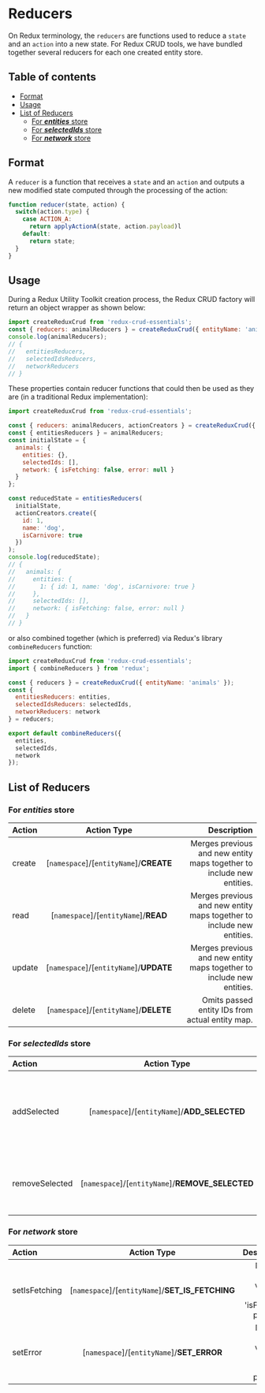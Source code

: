 # Reducers <!-- omit in toc -->

On Redux terminology, the `reducers` are functions used to reduce a `state` and an `action` into a new state. For Redux CRUD tools, we have bundled together several reducers for each one created entity store.

## Table of contents <!-- omit in toc -->

- [Format](#Format)
- [Usage](#Usage)
- [List of Reducers](#List-of-Reducers)
  - [For ***entities*** store](#For-entities-store)
  - [For ***selectedIds*** store](#For-selectedIds-store)
  - [For ***network*** store](#For-network-store)

## Format

A `reducer` is a function that receives a `state` and an `action` and outputs a new modified state computed through the processing of the action:

```javascript
function reducer(state, action) {
  switch(action.type) {
    case ACTION_A:
      return applyActionA(state, action.payload)l
    default:
      return state;
  }
}
```

## Usage

During a Redux Utility Toolkit creation process, the Redux CRUD factory will return an object wrapper as shown below:

```javascript
import createReduxCrud from 'redux-crud-essentials';
const { reducers: animalReducers } = createReduxCrud({ entityName: 'animals' });
console.log(animalReducers);
// {
//   entitiesReducers,
//   selectedIdsReducers,
//   networkReducers
// }
```

These properties contain reducer functions that could then be used as they are (in a traditional Redux implementation):

```javascript
import createReduxCrud from 'redux-crud-essentials';

const { reducers: animalReducers, actionCreators } = createReduxCrud({ entityName: 'animals' });
const { entitiesReducers } = animalReducers;
const initialState = {
  animals: {
    entities: {},
    selectedIds: [],
    network: { isFetching: false, error: null }
  }
};

const reducedState = entitiesReducers(
  initialState,
  actionCreators.create({
    id: 1,
    name: 'dog',
    isCarnivore: true
  })
);
console.log(reducedState);
// {
//   animals: {
//     entities: {
//       1: { id: 1, name: 'dog', isCarnivore: true }
//     },
//     selectedIds: [],
//     network: { isFetching: false, error: null }
//   }
// }
```
 or also combined together (which is preferred) via Redux's library `combineReducers` function:
```javascript
import createReduxCrud from 'redux-crud-essentials';
import { combineReducers } from 'redux';

const { reducers } = createReduxCrud({ entityName: 'animals' });
const {
  entitiesReducers: entities,
  selectedIdsReducers: selectedIds,
  networkReducers: network
} = reducers;

export default combineReducers({
  entities,
  selectedIds,
  network
});
```

## List of Reducers

### For ***entities*** store

| Action |           Action Type           |                                                           Description |
| :----- | :-----------------------------: | --------------------------------------------------------------------: |
| create | [`namespace`]/[`entityName`]/**CREATE** | Merges previous and new entity maps together to include new entities. |
| read   |  [`namespace`]/[`entityName`]/**READ**  | Merges previous and new entity maps together to include new entities. |
| update | [`namespace`]/[`entityName`]/**UPDATE** | Merges previous and new entity maps together to include new entities. |
| delete | [`namespace`]/[`entityName`]/**DELETE** |                       Omits passed entity IDs from actual entity map. |

### For ***selectedIds*** store

| Action |           Action Type           |                                                           Description |
| :----- | :-----------------------------: | --------------------------------------------------------------------: |
| addSelected | [`namespace`]/[`entityName`]/**ADD_SELECTED** | Merges previous and new entity ids together to include new entities. |
| removeSelected   |  [`namespace`]/[`entityName`]/**REMOVE_SELECTED**  | Omits passed entity maps from the current state. |

### For ***network*** store

| Action |           Action Type           |                                                           Description |
| :----- | :-----------------------------: | --------------------------------------------------------------------: |
| setIsFetching | [`namespace`]/[`entityName`]/**SET_IS_FETCHING** | Modifies current value for state's 'isFetching' property. |
| setError   |  [`namespace`]/[`entityName`]/**SET_ERROR**  | Modifies current value for state's 'error' property. |